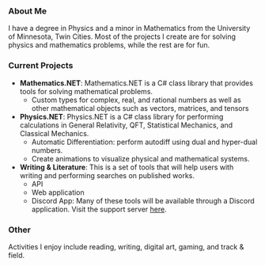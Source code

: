 ### About Me
I have a degree in Physics and a minor in Mathematics from the University of Minnesota, Twin Cities. Most of the projects I create are for solving physics and mathematics problems, while the rest are for fun.

### Current Projects
- **Mathematics.NET**: Mathematics.NET is a C# class library that provides tools for solving mathematical problems.
  - Custom types for complex, real, and rational numbers as well as other mathematical objects such as vectors, matrices, and tensors
- **Physics.NET**: Physics.NET is a C# class library for performing calculations in General Relativity, QFT, Statistical Mechanics, and Classical Mechanics.
  - Automatic Differentiation: perform autodiff using dual and hyper-dual numbers.
  - Create animations to visualize physical and mathematical systems.
- **Writing & Literature**: This is a set of tools that will help users with writing and performing searches on published works.
  - API
  - Web application
  - Discord App: Many of these tools will be available through a Discord application. Visit the support server [here](https://discord.gg/ga62UCHwsP).

### Other
Activities I enjoy include reading, writing, digital art, gaming, and track & field.
